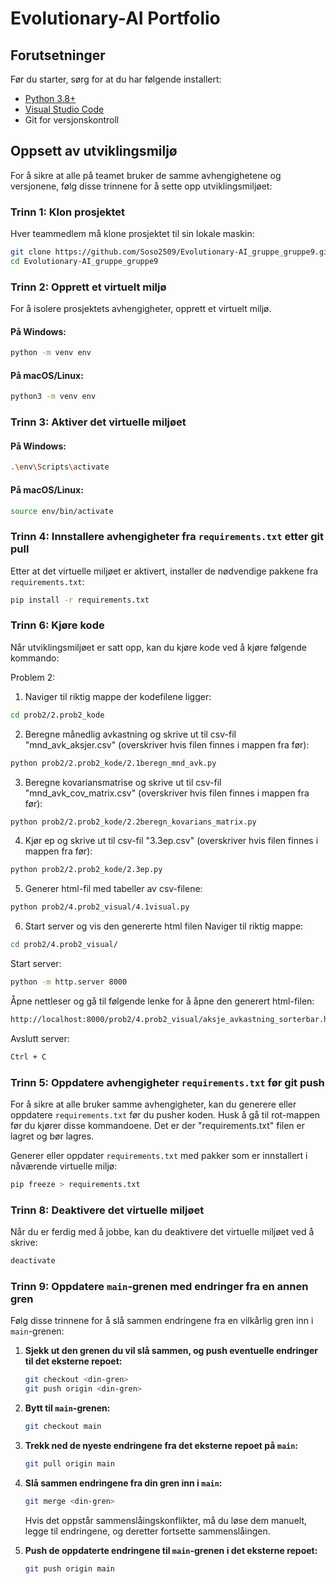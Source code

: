 # Evolutionary-AI Portfolio

## Forutsetninger

Før du starter, sørg for at du har følgende installert:

- [Python 3.8+](https://www.python.org/downloads/)
- [Visual Studio Code](https://code.visualstudio.com/)
- Git for versjonskontroll

## Oppsett av utviklingsmiljø

For å sikre at alle på teamet bruker de samme avhengighetene og versjonene, følg disse trinnene for å sette opp utviklingsmiljøet:

### Trinn 1: Klon prosjektet

Hver teammedlem må klone prosjektet til sin lokale maskin:
```bash
git clone https://github.com/Soso2509/Evolutionary-AI_gruppe_gruppe9.git
cd Evolutionary-AI_gruppe_gruppe9
```

### Trinn 2: Opprett et virtuelt miljø

For å isolere prosjektets avhengigheter, opprett et virtuelt miljø.

#### På Windows:
```bash
python -m venv env
```

#### På macOS/Linux:
```bash
python3 -m venv env
```

### Trinn 3: Aktiver det virtuelle miljøet

#### På Windows:
```bash
.\env\Scripts\activate
```

#### På macOS/Linux:
```bash
source env/bin/activate
```

### Trinn 4: Innstallere avhengigheter fra `requirements.txt` etter git pull

Etter at det virtuelle miljøet er aktivert, installer de nødvendige pakkene fra `requirements.txt`:
```bash
pip install -r requirements.txt
```

### Trinn 6: Kjøre kode
Når utviklingsmiljøet er satt opp, kan du kjøre kode ved å kjøre følgende kommando:

Problem 2: 
1. Naviger til riktig mappe der kodefilene ligger: 
```bash
cd prob2/2.prob2_kode
```

2. Beregne månedlig avkastning og skrive ut til csv-fil "mnd_avk_aksjer.csv" (overskriver hvis filen finnes i mappen fra før): 
```bash
python prob2/2.prob2_kode/2.1beregn_mnd_avk.py
```

3. Beregne kovariansmatrise og skrive ut til csv-fil "mnd_avk_cov_matrix.csv" (overskriver hvis filen finnes i mappen fra før): 
```bash
python prob2/2.prob2_kode/2.2beregn_kovarians_matrix.py
```

4. Kjør ep og skrive ut til csv-fil "3.3ep.csv" (overskriver hvis filen finnes i mappen fra før): 
```bash
python prob2/2.prob2_kode/2.3ep.py
```

5. Generer html-fil med tabeller av csv-filene: 
```bash
python prob2/4.prob2_visual/4.1visual.py
```
6. Start server og vis den genererte html filen
Naviger til riktig mappe: 
```bash
cd prob2/4.prob2_visual/
```

Start server: 
```bash
python -m http.server 8000                              
```

Åpne nettleser og gå til følgende lenke for å åpne den generert html-filen:
```bash
http://localhost:8000/prob2/4.prob2_visual/aksje_avkastning_sorterbar.html                          
```

Avslutt server: 
```bash
Ctrl + C                              
```

### Trinn 5: Oppdatere avhengigheter `requirements.txt` før git push

For å sikre at alle bruker samme avhengigheter, kan du generere eller oppdatere `requirements.txt` før du pusher koden.
Husk å gå til rot-mappen før du kjører disse kommandoene. Det er der "requirements.txt" filen er lagret og bør lagres. 

Generer eller oppdater `requirements.txt` med pakker som er innstallert i nåværende virtuelle miljø:
```bash
pip freeze > requirements.txt
```

### Trinn 8: Deaktivere det virtuelle miljøet

Når du er ferdig med å jobbe, kan du deaktivere det virtuelle miljøet ved å skrive:
```bash
deactivate
```

### Trinn 9: Oppdatere `main`-grenen med endringer fra en annen gren

Følg disse trinnene for å slå sammen endringene fra en vilkårlig gren inn i `main`-grenen:

1. **Sjekk ut den grenen du vil slå sammen, og push eventuelle endringer til det eksterne repoet:**

   ```bash
   git checkout <din-gren>
   git push origin <din-gren>
   ```

2. **Bytt til `main`-grenen:**

   ```bash
   git checkout main
   ```

3. **Trekk ned de nyeste endringene fra det eksterne repoet på `main`:**

   ```bash
   git pull origin main
   ```

4. **Slå sammen endringene fra din gren inn i `main`:**

   ```bash
   git merge <din-gren>
   ```

   Hvis det oppstår sammenslåingskonflikter, må du løse dem manuelt, legge til endringene, og deretter fortsette sammenslåingen.

5. **Push de oppdaterte endringene til `main`-grenen i det eksterne repoet:**

   ```bash
   git push origin main
   ```


